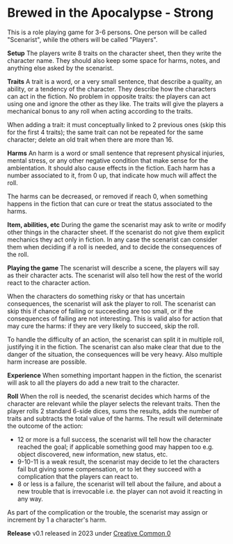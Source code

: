 
# Brewed in the Apocalypse - Strong

This is a role playing game for 3-6 persons. One person will be called
"Scenarist", while the others will be called "Players".

__Setup__ The players write 8 traits on the character sheet, then they write
the character name.  They should also keep some space for harms, notes, and
anything else asked by the scenarist.

__Traits__ A trait is a word, or a very small sentence, that describe a
quality, an ability, or a tendency of the character.  They describe how the
characters can act in the fiction. No problem in opposite traits: the players
can act using one and ignore the other as they like. The traits will give the
players a mechanical bonus to any roll when acting according to the traits.

When adding a trait: it must conceptually linked to 2 previous ones (skip this
for the first 4 traits); the same trait can not be repeated for the same
character; delete an old trait when there are more than 16.

__Harms__ An harm is a word or small sentence that represent physical injuries,
mental stress, or any other negative condition that make sense for the
ambientation.  It should also cause effects in the fiction. Each harm has a
number associated to it, from 0 up, that indicate how much will affect the roll.

The harms can be decreased, or removed if reach 0, when something happens in
the fiction that can cure or treat the status associated to the harms.

__Item, abilities, etc__ During the game the scenarist may ask to write or
modify other things in the character sheet. If the scenarist do not give them
explicit mechanics they act only in fiction. In any case the scenarist can
consider them when deciding if a roll is needed, and to decide the consequences
of the roll.

__Playing the game__ The scenarist will describe a scene, the players will say
as their character acts. The scenarist will also tell how the rest of the world
react to the character action.

When the characters do something risky or that has uncertain consequences, the
scenarist will ask the player to roll. The scenarist can skip this if chance
of failing or succeeding are too small, or if the consequences of failing are
not interesting. This is valid also for action that may cure the harms: if they
are very likely to succeed, skip the  roll.

To handle the difficulty of an action, the scenarist can split it in multiple
roll, justifying it in the fiction. The scenarist can also make clear that due
to the danger of the situation, the consequences will be very heavy. Also
multiple harm increase are possible.

__Experience__ When something important happen in the fiction, the scenarist
will ask to all the players do add a new trait to the character.

__Roll__ When the roll is needed, the scenarist decides which harms of the
character are relevant while the player selects the relevant traits.  Then the
player rolls 2 standard 6-side dices, sums the results, adds the number of
traits and subtracts the total value of the harms. The result will determinate
the outcome of the action:

- 12 or more is a full success, the scenarist will tell how the character
  reached the goal; if applicable something good may happen too e.g. object
  discovered, new information, new status, etc.
- 9-10-11 is a weak result, the scenarist may decide to let the characters fail
  but giving some compensation, or to let they succeed with a complication that
  the players can react to.
- 8 or less is a failure, the scenarist will tell about the failure, and about
  a new trouble that is irrevocable i.e. the player can not avoid it reacting
  in any way.

As part of the complication or the trouble, the scenarist may assign or
increment by 1 a character's harm.

__Release__ v0.1 released in 2023  under [Creative Common 0](https://creativecommons.org/share-your-work/public-domain/cc0/)

